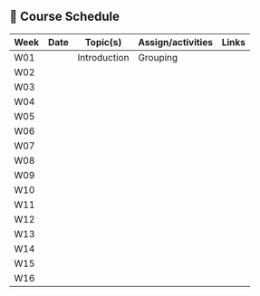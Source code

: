 ## 🌱 Course Schedule

| Week | Date | Topic(s) | Assign/activities | Links |
|------|------|----------|--------|-------|
|  W01    |      |Introduction| Grouping       |       |
|  W02    |      |          |        |       |
|  W03    |      |          |        |       |
|  W04    |      |          |        |       |
|  W05    |      |          |        |       |
|  W06    |      |          |        |       |
|  W07    |      |          |        |       |
|  W08    |      |          |        |       |
|  W09    |      |          |        |       |
|  W10    |      |          |        |       |
|  W11    |      |          |        |       |
|  W12    |      |          |        |       |
|  W13    |      |          |        |       |
|  W14    |      |          |        |       |
|  W15    |      |          |        |       |
|  W16    |      |          |        |       |
